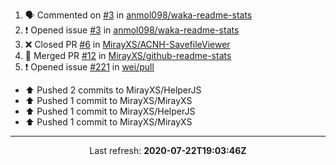 1. 🗣 Commented on [#3](https://github.com//anmol098/waka-readme-stats/issues/3) in [anmol098/waka-readme-stats](https://github.com//anmol098/waka-readme-stats)
2. ❗️ Opened issue [#3](https://github.com//anmol098/waka-readme-stats/issues/3) in [anmol098/waka-readme-stats](https://github.com//anmol098/waka-readme-stats)
3. ❌ Closed PR [#6](https://github.com//MirayXS/ACNH-SavefileViewer/pull/6) in [MirayXS/ACNH-SavefileViewer](https://github.com//MirayXS/ACNH-SavefileViewer)
4. 🎉 Merged PR [#12](https://github.com//MirayXS/github-readme-stats/pull/12) in [MirayXS/github-readme-stats](https://github.com//MirayXS/github-readme-stats)
5. ❗️ Opened issue [#221](https://github.com//wei/pull/issues/221) in [wei/pull](https://github.com//wei/pull)
* ⬆️ Pushed 2 commits to MirayXS/HelperJS
* ⬆️ Pushed 1 commit to MirayXS/MirayXS
* ⬆️ Pushed 1 commit to MirayXS/HelperJS
* ⬆️ Pushed 1 commit to MirayXS/MirayXS

------------
<p align="center">
  Last refresh: 
  <b>2020-07-22T19:03:46Z</b>
</p>
